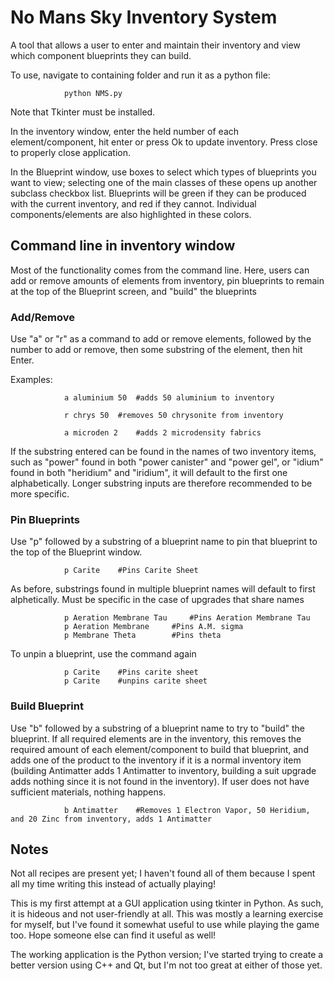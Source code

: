 # No Mans Sky Inventory System

A tool that allows a user to enter and maintain their inventory and view which component blueprints they can build.  

To use, navigate to containing folder and run it as a python file:

				python NMS.py

Note that Tkinter must be installed.

In the inventory window, enter the held number of each element/component, hit enter or press Ok to update inventory.  Press close to properly close application.

In the Blueprint window, use boxes to select which types of blueprints you want to view; selecting one of the main classes of these opens up another subclass checkbox list.  Blueprints will be green if they can be produced with the current inventory, and red if they cannot.  Individual components/elements are also highlighted in these colors.  

## Command line in inventory window

Most of the functionality comes from the command line.  Here, users can add or remove amounts of elements from inventory, pin blueprints to remain at the top of the Blueprint screen, and "build" the blueprints

### Add/Remove

Use "a" or "r" as a command to add or remove elements, followed by the number to add or remove, then some substring of the element, then hit Enter. 

Examples:

				a aluminium 50 	#adds 50 aluminium to inventory
				
				r chrys 50 	#removes 50 chrysonite from inventory

				a microden 2 	#adds 2 microdensity fabrics

If the substring entered can be found in the names of two inventory items, such as "power" found in both "power canister" and "power gel", or "idium" found in both "heridium" and "iridium", it will default to the first one alphabetically.  Longer substring inputs are therefore recommended to be more specific.  

### Pin Blueprints

Use "p" followed by a substring of a blueprint name to pin that blueprint to the top of the Blueprint window.  

				p Carite 	#Pins Carite Sheet

As before, substrings found in multiple blueprint names will default to first alphetically.  Must be specific in the case of upgrades that share names

				p Aeration Membrane Tau		#Pins Aeration Membrane Tau
				p Aeration Membrane		#Pins A.M. sigma
				p Membrane Theta		#Pins theta

To unpin a blueprint, use the command again

				p Carite 	#Pins carite sheet
				p Carite	#unpins carite sheet

### Build Blueprint

Use "b" followed by a substring of a blueprint name to try to "build" the blueprint.  If all required elements are in the inventory, this removes the required amount of each element/component to build that blueprint, and adds one of the product to the inventory if it is a normal inventory item (building Antimatter adds 1 Antimatter to inventory, building a suit upgrade adds nothing since it is not found in the inventory).  If user does not have sufficient materials, nothing happens.

				b Antimatter	#Removes 1 Electron Vapor, 50 Heridium, and 20 Zinc from inventory, adds 1 Antimatter

## Notes

Not all recipes are present yet; I haven't found all of them because I spent all my time writing this instead of actually playing!  

This is my first attempt at a GUI application using tkinter in Python.  As such, it is hideous and not user-friendly at all.  This was mostly a learning exercise for myself, but I've found it somewhat useful to use while playing the game too.  Hope someone else can find it useful as well!

The working application is the Python version; I've started trying to create a better version using C++ and Qt, but I'm not too great at either of those yet.


